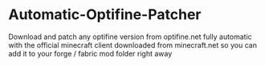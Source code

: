 # Automatic-Optifine-Patcher

Download and patch any optifine version from optifine.net fully automatic with the official minecraft client downloaded from minecraft.net so you can add it to your forge / fabric mod folder right away